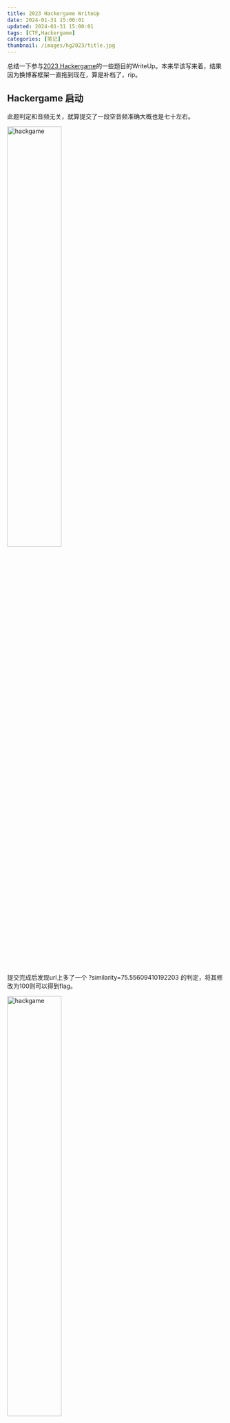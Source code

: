 ```yaml
---
title: 2023 Hackergame WriteUp
date: 2024-01-31 15:00:01
updated: 2024-01-31 15:00:01
tags: [CTF,Hackergame]
categories: [笔记]
thumbnail: /images/hg2023/title.jpg
---
```


总结一下参与[2023 Hackergame](https://hack.lug.ustc.edu.cn/)的一些题目的WriteUp。本来早该写来着，结果因为换博客框架一直拖到现在，算是补档了，rip。


## Hackergame 启动
此题判定和音频无关，就算提交了一段空音频准确大概也是七十左右。

<img src="/images/hg2023/1.jpg" alt="hackgame" width="50%">

提交完成后发现url上多了一个 ?similarity=75.55609410192203 的判定，将其修改为100则可以得到flag。

<img src="/images/hg2023/2.jpg" alt="hackgame" width="50%">

## 猫咪小测
一些问答题，在网上花点时间就能找到。

想要借阅世界图书出版公司出版的《A Classical Introduction To Modern Number Theory 2nd ed.》，应当前往中国科学技术大学西区图书馆的哪一层？  
[相关链接](https://lib.ustc.edu.cn/)

今年 arXiv 网站的天体物理版块上有人发表了一篇关于「可观测宇宙中的鸡的密度上限」的论文，请问论文中作者计算出的鸡密度函数的上限为 10 的多少次方每立方秒差距？  
[相关链接](https://arxiv.org/abs/2303.17626)

为了支持 TCP BBR 拥塞控制算法，在编译 Linux 内核时应该配置好哪一条内核选项？  
[相关链接](https://cateee.net/lkddb/web-lkddb/TCP_CONG_BBR.html)

「我……从没觉得写类型标注有意思过」。在一篇论文中，作者给出了能够让 Python 的类型检查器 MyPY mypy 陷入死循环的代码，并证明 Python 的类型检查和停机问题一样困难。请问这篇论文发表在今年的哪个学术会议上？  
[相关链接](https://arxiv.org/abs/2208.14755)

## 更深更暗
快速往下拖拽网页即可看到潜艇，录屏就能保留flag。
<img src="/images/hg2023/3.jpg" alt="hackgame" width="50%">

## 旅行照片 3.0
需要综合搜索信息的题目，根据题目提示寻找一些实验室/活动的网站，通过google地图查询即可得到信息。

一个很有趣的题目，仅仅通过侧面信息就能判断一个人的行程，也许是想提示大家信息安全的重要性。

## 赛博井字棋

正常下是过不了滴，看一下前端是否能有绕过判定的方式。

打开网络请求发现，每次下棋都会向服务器发送一个post请求，包含下棋的 x y 位置，服务器会返回经计算后的棋盘。因此只需要在浏览器中修改post请求的参数，一次性发送两个位置的post就可以了。

<img src="/images/hg2023/4.jpg" alt="hackgame" width="50%">

## 奶奶的睡前 flag 故事
从图片中找到flag的方式，发现不是简单的图片隐写。通过查看010editor发现，这张图是一个截图，裁剪去了一半，但是仍然保留了下半的数据。尝试一般的恢复方法没有作用。

再通过题意分析，应该是关于截图的bug，正好发现了最近关于windows截图的一个bug信息[Windows 11 截图工具隐私错误暴露裁剪的图像内容](https://zhuanlan.zhihu.com/p/616249684)

从一些国外新闻的报道还有工程师发的推文中，可以找到一个在线恢复照片的网站[acropalypse](https://acropalypse.app/)，逐一尝试即可获得被截取的下半部分照片。

## 组委会模拟器
此题目F12分析，发现在开启时会发送一个 getMessages 的 POST 请求，其中 text 和发送的 delay 都以 json 格式保留；当我们点击消息撤回时，会发送一个 deleteMessage 的 POST 请求。

据此我们可以构造一个脚本来筛选特定的 text ，并在 delay 后一点时间发送一个 POST 请求删除需要撤回的文本，代码如下。

```python
import requests
import json
import re
from time import sleep
from threading import Timer

# 从 http://202.38.93.111:10021/api/getMessages 请求数据，auth(bearer token)为 750:MEQCIFFCYIZkMZQCFQFn6wmDSXdZDDpI6Kvnec8uZoLZS5SqAiABa+jvJdqQxyGQcuHernJ3ej9ze2tLRabegfWl2doxlQ==，将获得的数据保存为json格式
# 登录该页面，输入bearer token，点submit，获得数据

url = "http://202.38.93.111:10021/api/getMessages"

headers = {
    "Host": "202.38.93.111:10021",
    "Connection": "keep-alive",
    "Content-Length": "0",
    "Accept": "application/json, text/plain, */*",
    "Origin": "http://202.38.93.111:10021",
    "User-Agent": "Mozilla/5.0 (Linux; Android 8.1.0; MI 8 Build/OPM1.171019.011) AppleWebKit/537.36 (KHTML, like Gecko) Chrome/70.0.3538.110 Mobile Safari/537.36",
    "Content-Type": "application/json;charset=UTF-8",
    "Referer": "http://202.38.93.111:10021/",
    "Accept-Encoding": "gzip, deflate",
    "Accept-Language": "zh-CN,zh;q=0.9",
    "Cookie": "_ga=GA1.1.1354138604.1698489578; _gid=GA1.1.262453258.1698489578; _ga_R1FN4KJKJH=GS1.1.1698514591.3.0.1698514591.0.0.0; session=eyJ0b2tlbiI6Ijc1MDpNRVFDSUZGQ1lJWmtNWlFDRlFGbjZ3bURTWGRaRERwSTZLdm5lYzh1Wm9MWlM1U3FBaUFCYStqdkpkcVF4eUdRY3VIZXJuSjNlajl6ZTJ0TFJhYmVnZldsMmRveGxRPT0ifQ.ZT3KTw.CG7KVHvHPDwxOWANO6kIjUwPR7I",
}

response = requests.post(url, headers=headers, data={})
json_data = json.loads(response.text)
json_data = json_data["messages"]
# 处理json数据，将每个{}中的数据，delay作为time，如果识别text中有hack[*]，*为通配符，则向http://202.38.93.111:10021/api/deleteMessage 发送请求，删除该条数据，负载为{"id":index},index为该条数据在json中的位置
lst = []
timepast = 0
for i in range(0, len(json_data)):
    time = float(json_data[i]["delay"])
    # time = time - timepast
    timepast = float(json_data[i]["delay"])
    text = json_data[i]["text"]
    if re.search("hack\[", text):
        lst.append([time, i])
    else:
        pass

urls = "http://202.38.93.111:10021/api/deleteMessage"


# 从0s开始执行，将lst中的数据，到达time秒向urls发送请求，内容是{"id":index}
def posted(url, index):
    print(index)
    res = requests.post(url, headers=headers, data=json.dumps({"id": index}))
    print(res.text)

for i in range(0, len(lst)):
    Timer(lst[i][0], posted, (urls, lst[i][1])).start()

flag = requests.post(url="http://202.38.93.111:10021/api/getflag", headers=headers)
print(flag)
print(flag.text)
```

即可得到flag。此题应该注意 delay 的时间，调整了数次才将延迟设置到合适的范围（如果提前撤回了未发送的信息则会error）。

## 虫
使用au等软件打开下载下来的音频，发现并没有规律，因此不是一般的音频隐写方式。

通过题意，该音频应该是传输信号使用的，有没有什么办法将音频信息转为图片呢？

答案是有的，是MMSSTV：[用MMSSTV发送和接收图片](https://zhuanlan.zhihu.com/p/105460358)。慢扫描电视（Slow-scan television）是业余无线电爱好者的一种主要图片传输方法，慢扫描电视通过无线电传输和接收单色或彩色静态图片。正好对应题目信息。

使用音频慢扫（此处可能要用到内置麦克风软件，将播放的音频直接输入到内置麦克风中，避免杂音），得到flag。

<img src="/images/hg2023/5.jpg" alt="hackgame" width="50%">

## JSON ⊂ YAML?
此题是找 json 能够解析但是 yaml 无法解析的格式。通过查询 yaml 的更新日志，寻找 yaml 1.1 和 yaml 1.2 修复的内容以及规范定义。

首先 yaml 1.1 的比较简单，一用e就可以解决，因为 yaml 1.1 没有规范没有小数点的小数。

然后就是 yaml 1.2 ，找这个确实比较麻烦，最终在 [yaml 1.2](https://yaml.org/spec/1.2.2/)找到其 key 值不能重复。使用重复的 key 比如输入 {"":1,"":2} 即可。

## Git? Git!
此题和git使用强相关，下载下来代码后使用git bash查看最后一次提交，退回此提交即可回溯文件。查看 README.md 发现flag。

## HTTP 集邮册
5个简单的状态码

200 OK. 点击就送，代表请求成功。
```bash
GET / HTTP/1.1\r\n
Host: example.com\r\n\r\n
```
404 Not Found. 修改路径到一个不存在的文件即可。
```bash
GET /example HTTP/1.1\r\n
Host: example.com\r\n\r\n
```
400 Bad Request. 构造不符合格式的 HTTP 请求即可。
```bash
GET / abcd/1.1\r\n
Host: example.com\r\n\r\n
```
505 HTTP Version Not Supported. 修改 HTTP 版本号。
```bash
GET / HTTP/114514\r\n
Host: example.com\r\n\r\n
```
405 Method Not Allowed. 修改请求方法即可。
```bash
POST / HTTP/1.1\r\n
Host: example.com\r\n\r\n
```
无状态码，删除请求格式内容即可。
```bash
GET /\r\n
Host: example.com\r\n\r\n
```

其他请参考[HTTP 集邮册题解](https://github.com/USTC-Hackergame/hackergame2023-writeups/blob/master/official/HTTP%20%E9%9B%86%E9%82%AE%E5%86%8C/README.md)


## Docker for Everyone
这道题用docker把flag所在目录挂载到容器中，然后通过容器来读取flag即可。

## 惜字如金
该题根据题意和下发的程序，推测输出字符的位置来获得flag即可。
```python
#!/usr/bin/python3

# Th siz of th fil may reduc after XZRJification

def check_equals(left, right):
    # check whether left == right or not
    if left != right:
        pass

def get_cod_dict():
    # prepar th cod dict
    cod_dict = []
    cod_dict += ['nymeh1niwemflcir}echaetA']
    cod_dict += ['a3g7}kidgojernoetlsup?hA']
    cod_dict += ['Aulw!f5soadrhwnrsnstnoeq']
    cod_dict += ['Act{l-findiehaai{oveatas']
    cod_dict += ['Aty9kxborszstguyd?!blm-p']
    print(set(len(s) for s in cod_dict))
    check_equals(set(len(s) for s in cod_dict), {24})
    return ''.join(cod_dict)

def decrypt_data(input_codes):
    # retriev th decrypted data
    cod_dict = get_cod_dict()
    output_chars = [cod_dict[c] for c in input_codes]
    return ''.join(output_chars)

if __name__ == '__main__':
    # check som obvious things
    check_equals('creat', 'cr' + 'at')
    check_equals('referer', 'refer' + 'rer')
    # check th flag
    flag = decrypt_data([53, 41, 85, 109, 75, 1, 33, 48, 77, 90,
                         17, 118, 36, 25, 13, 89, 90, 3, 63, 25,
                         31, 77, 27, 60, 3, 118, 24, 62, 54, 61,
                         25, 63, 77, 36, 5, 32, 60, 67, 113, 28])
    #check_equals(flag.index('flag{'), 0)
    #check_equals(flag.index('}'), len(flag) - 1)
    # print th flag
    print(flag)


```

此题需要结合一定猜测，比如这时候程序输出为 flag{yoA-ve-r3cover3d-7he-an5w3r-r1ght?}，易得第一个单词应为you。


## 高频率星球

首先需要通过题目给的信息，使用 asciinema cat 得到终端字节流，将其输入到一个js文件中。

然后使用脚本去除无关的字符
```python
#去除flag.js中指定的字符，比如
import re
import os

def remove_flag_js():
    with open('flag.js','r') as f:
        data = f.read()
    data = re.sub(r'[KESC','',data)
    with open('flag.js','w') as f:
        f.write(data)

if __name__ == '__main__':
    remove_flag_js()
```
最后得到flag.js源文件，使用nodejs运行即可得到flag。

## 异星歧途
该题使用 Mindustry 地图，其中有汇编代码，通过条件判断该打开哪些按钮。

一共32个，如果时间充裕随便玩玩也能试出来。

## 总结
比赛id： Neur0_5ama

分数：3050， 总排名：218 / 2381

这次做出来的基本上都是一些比较简单的题目，更困难的题只能眠了，总的来说是很棒的比赛。

一些内容引用 [Hackergame 2023 官方writeup](https://github.com/USTC-Hackergame/hackergame2023-writeups)，对更多题目题解感兴趣的朋友可以看看。